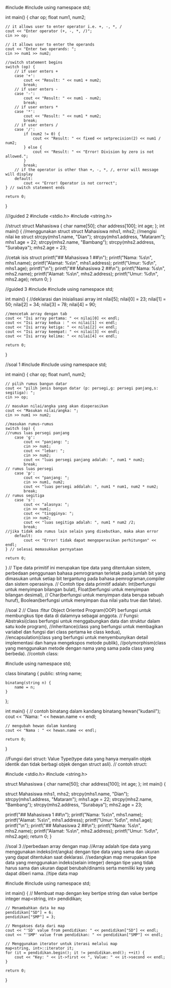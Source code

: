 #include <iostream>
#include <iomanip>
using namespace std;

int main() {
    char op;
    float num1, num2;

    // it allows user to enter operator i.e. +, -, *, /
    cout << "Enter operator (+, -, *, /)";
    cin >> op;

    // it allows user to enter the operands
    cout << "Enter two operands: ";
    cin >> num1 >> num2;

    //switch statement begins 
    switch (op) {
        // if user enters +
        case '+':
            cout << "Result: " << num1 + num2;
            break;
        // if user enters -
        case '-':
            cout << "Result: " << num1 - num2;
            break;
        // if user enters *
        case '*':
            cout << "Result: " << num1 * num2;
            break;
        // if user enters /
        case '/':
            if (num2 != 0) {
                cout << "Result: " << fixed << setprecision(2) << num1 / num2;
            } else {
                cout << "Result: " << "Error! Division by zero is not allowed.";
            }
            break;
        // if the operator is other than +, -, *, /, error will message will display 
        default:
            cout << "Error! Operator is not correct";
    } // switch statement ends

    return 0;
}


///guided 2
#include <stdio.h>
#include <string.h>

//struct
struct Mahasiswa
{
    char name[50];
    char address[100];
    int age;
};
int main()
{
//menggunakan struct
struct Mahasiswa mhs1, mhs2;
//mengisi nilai ke struct
strcpy(mhs1.name, "Dian");
strcpy(mhs1.address, "Mataram");
mhs1.age = 22;
strcpy(mhs2.name, "Bambang");
strcpy(mhs2.address, "Surabaya");
mhs2.age = 23;

//cetak isis struct
printf("## Mahasiswa 1 ##\n");
printf("Nama: %s\n", mhs1.name);
printf("Alamat: %s\n", mhs1.address);
printf("Umur: %d\n", mhs1.age);
printf("\n");
printf("## Mahasiswa 2 ##\n");
printf("Nama: %s\n", mhs2.name);
printf("Alamat: %s\n", mhs2.address);
printf("Umur: %d\n", mhs2.age);
return 0;
}


//guided 3
#include <iostream>
#include <array>
using namespace std;

int main() {
    //deklarasi dan inisialisasi array
    int nilai[5];
    nilai[0] = 23;
    nilai[1] = 50;
    nilai[2] = 34;
    nilai[3] = 78;
    nilai[4] = 90;

    //mencetak array dengan tab
    cout << "Isi array pertama: " << nilai[0] << endl;
    cout << "Isi array kedua : " << nilai[1] << endl;
    cout << "Isi array ketiga: " << nilai[2] << endl;
    cout << "Isi array keempat: " << nilai[3] << endl;
    cout << "Isi array kelima: " << nilai[4] << endl;

    return 0;
}

//soal 1
#include <iostream>
#include <iomanip>
using namespace std;

int main() {
    char op;
    float num1, num2;

    // pilih rumus bangun datar
    cout << "pilih jenis bangun datar (p: persegi,g: persegi panjang,s: segitiga): ";
    cin >> op;

    // masukan nilai/angka yang akan dioperasikan 
    cout << "Masukan nilai/angka: ";
    cin >> num1 >> num2;

    //masukan rumus-rumus 
    switch (op) {
    //rumus luas persegi panjang
        case 'g':
            cout << "panjang: ";
            cin >> num1;
            cout << "lebar: ";
            cin >> num2;
            cout << "luas persegi panjang adalah: ", num1 * num2;
            break;
    // rumus luas persegi
        case 'p':
            cout << "panjang: ";
            cin >> num1, num2;
            cout << "luas persegi addalah: ", num1 * num1, num2 * num2;
            break;
    // rumus segitiga
        case 's':
            cout << "alasnya: ";
            cin >> num1;
            cout << "tingginya: ";
            cin >> num2;
            cout << "luas segitiga adalah: ", num1 * num2 /2;
            break;
    //jika tidak ada rumus lain selain yang disebutkan, maka akan error
        default:
            cout << "Error! tidak dapat mengoperasikan perhitungan" << endl;
    } // selesai memasukkan pernyataan

    return 0;
}
// Tipe data primitif ini merupakan tipe data yang ditentukan sistem, perbedaan penggunaan bahasa pemrograman terletak pada jumlah bit yang dimasukan untuk setiap bit tergantung pada bahasa pemrograman,compiler dan sistem operasinya.
// Contoh tipe data primitif adalah: Int(berfungsi untuk menyimpan bilangan bulat), Float(berfungsi untuk menyimpan bilangan desimal),
// Char(berfungsi untuk menyimpan data berupa sebuah huruf), Boolean(berfungsi untuk menyimpan dua nilai yaitu true dan false).

//soal 2
// Class :fitur Object Oriented Program(OOP) berfungsi untuk membungkus tipe data di dalamnya sebagai anggota.
// Fungsi: Abstraksi(class berfungsi untuk menggabungkan data dan struktur dalam satu kode program),
//inheritance(class yang berfungsi untuk membagikan variabel dan fungsi dari class pertama ke class kedua),
//encapsulation(class yang berfungsi untuk menyembunyikan detail implementasi dan hanya mengekspos metode publik),
//polymorphism(class yang menggunakan metode dengan nama yang sama pada class yang berbeda).
//contoh class:

#include <iostream>
using namespace std;

class binatang {
public:
    string name;

    binatang(string n) {
        name = n;
    }
};

int main() {
    // contoh binatang dalam kandang
    binatang hewan("kudanil");
    cout << "Nama: " << hewan.name << endl;

    // mengubah hewan dalam kandang
    cout << "Nama : " << hewan.name << endl;

    return 0;
}

//Fungsi dari struct: Value Type(type data yang hanya menyalin objek identik dan tidak berbagi objek dengan struct asli).
// contoh struct:

#include <stdio.h>
#include <string.h>

struct Mahasiswa
{
    char name[50];
    char address[100];
    int age;
};
int main()
{

struct Mahasiswa mhs1, mhs2;
strcpy(mhs1.name, "Dian");
strcpy(mhs1.address, "Mataram");
mhs1.age = 22;
strcpy(mhs2.name, "Bambang");
strcpy(mhs2.address, "Surabaya");
mhs2.age = 23;

printf("## Mahasiswa 1 ##\n");
printf("Nama: %s\n", mhs1.name);
printf("Alamat: %s\n", mhs1.address);
printf("Umur: %d\n", mhs1.age);
printf("\n");
printf("## Mahasiswa 2 ##\n");
printf("Nama: %s\n", mhs2.name);
printf("Alamat: %s\n", mhs2.address);
printf("Umur: %d\n", mhs2.age);
return 0;
}

//soal 3
//perbedaan array dengan map 
//Array adalah tipe data yang menggunakan indeks(int/angka) dengan tipe data yang sama dan ukuran yang dapat ditentukan saat deklarasi.
//sedangkan map merupakan tipe data yang menggunakan indeks(selain integer) dengan tipe yang tidak harus sama dan ukuran dapat berubah/dinamis serta memiliki key yang dapat diberi nama.
//tipe data map

#include <iostream>
#include <map>
using namespace std;

int main() {
    // Membuat map dengan key bertipe string dan value bertipe integer
    map<string, int> pendidikan;

    // Menambahkan data ke map
    pendidikan["SD"] = 6;
    pendidikan["SMP"] = 3;

    // Mengakses data dari map
    cout << "'SD' value from pendidikan: " << pendidikan["SD"] << endl;
    cout << "'SMP' value from pendidikan: " << pendidikan["SMP"] << endl;

    // Menggunakan iterator untuk iterasi melalui map
    map<string, int>::iterator it;
    for (it = pendidikan.begin(); it != pendidikan.end(); ++it) {
        cout << "Key: " << it->first << ", Value: " << it->second << endl;
    }

    return 0;
}
